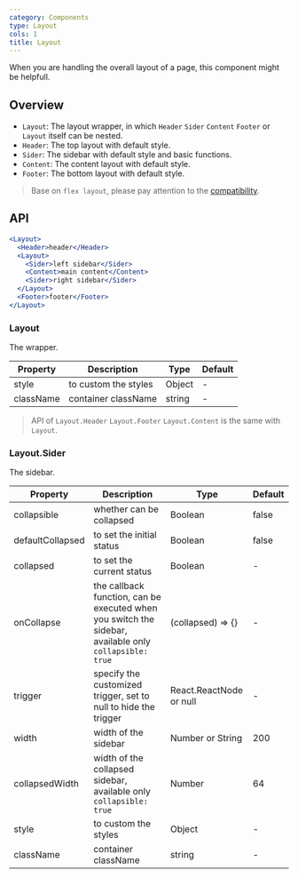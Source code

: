 ```yaml
---
category: Components
type: Layout
cols: 1
title: Layout
---
```


When you are handling the overall layout of a page, this component might be helpfull.

## Overview

- `Layout`: The layout wrapper, in which `Header` `Sider` `Content` `Footer` or `Layout` itself can be nested.
- `Header`: The top layout with default style.
- `Sider`: The sidebar with default style and basic functions.
- `Content`: The content layout with default style.
- `Footer`: The bottom layout with default style.

> Base on `flex layout`, please pay attention to the [compatibility](http://caniuse.com/#search=flex).

## API

```jsx
<Layout>
  <Header>header</Header>
  <Layout>
    <Sider>left sidebar</Sider>
    <Content>main content</Content>
    <Sider>right sidebar</Sider>
  </Layout>
  <Footer>footer</Footer>
</Layout>
```

### Layout

The wrapper.

Property | Description | Type | Default
-----|-----|-----|------
style | to custom the styles | Object | -
className | container className | string | -

> API of `Layout.Header` `Layout.Footer` `Layout.Content` is the same with `Layout`.

### Layout.Sider

The sidebar.

Property | Description | Type | Default
-----|-----|-----|------
collapsible | whether can be collapsed | Boolean | false
defaultCollapsed | to set the initial status | Boolean | false  |
collapsed | to set the current status | Boolean | -
onCollapse | the callback function, can be executed when you switch the sidebar, available only `collapsible: true` | (collapsed) => {}  | -
trigger | specify the customized trigger, set to null to hide the trigger | React.ReactNode or null | - |
width | width of the sidebar | Number or String | 200
collapsedWidth | width of the collapsed sidebar, available only `collapsible: true` | Number | 64
style | to custom the styles | Object | -
className | container className | string | -
